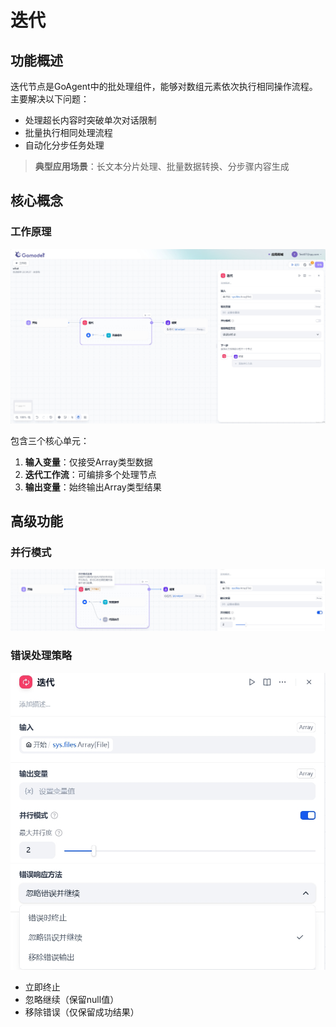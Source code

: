 # 迭代

## 功能概述

迭代节点是GoAgent中的批处理组件，能够对数组元素依次执行相同操作流程。主要解决以下问题：
- 处理超长内容时突破单次对话限制
- 批量执行相同处理流程
- 自动化分步任务处理

> **典型应用场景**：长文本分片处理、批量数据转换、分步骤内容生成

## 核心概念

### 工作原理

![迭代节点原理图](../../../public/iteration1.png)

包含三个核心单元：
1. **输入变量**：仅接受Array类型数据
2. **迭代工作流**：可编排多个处理节点
3. **输出变量**：始终输出Array类型结果


## 高级功能

### 并行模式
![并行模式设置](../../../public/iteration2.png)

### 错误处理策略

![并行模式设置](../../../public/iteration3.png)

- 立即终止
- 忽略继续（保留null值）
- 移除错误（仅保留成功结果）


